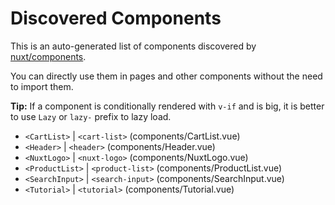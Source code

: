 # Discovered Components

This is an auto-generated list of components discovered by [nuxt/components](https://github.com/nuxt/components).

You can directly use them in pages and other components without the need to import them.

**Tip:** If a component is conditionally rendered with `v-if` and is big, it is better to use `Lazy` or `lazy-` prefix to lazy load.

- `<CartList>` | `<cart-list>` (components/CartList.vue)
- `<Header>` | `<header>` (components/Header.vue)
- `<NuxtLogo>` | `<nuxt-logo>` (components/NuxtLogo.vue)
- `<ProductList>` | `<product-list>` (components/ProductList.vue)
- `<SearchInput>` | `<search-input>` (components/SearchInput.vue)
- `<Tutorial>` | `<tutorial>` (components/Tutorial.vue)
